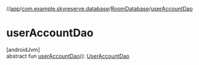 //[app](../../../index.md)/[com.example.skyreserve.database](../index.md)/[RoomDatabase](index.md)/[userAccountDao](user-account-dao.md)

# userAccountDao

[androidJvm]\
abstract fun [userAccountDao](user-account-dao.md)(): [UserAccountDao](../../com.example.skyreserve.database.room.dao/-user-account-dao/index.md)
